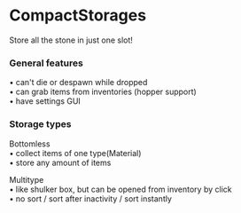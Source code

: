 # CompactStorages
 Store all the stone in just one slot!  

<h3>General features</h3>

  • can't die or despawn while dropped  
  • can grab items from inventories (hopper support)  
  • have settings GUI  

<h3>Storage types</h3>

Bottomless  
  • collect items of one type(Material)  
  • store any amount of items  

Multitype  
  • like shulker box, but can be opened from inventory by click    
  • no sort / sort after inactivity / sort instantly  
